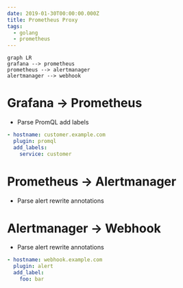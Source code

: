 ```yaml
---
date: 2019-01-30T00:00:00.000Z
title: Prometheus Proxy
tags:
  - golang
  - prometheus
---
```


```mermaid
graph LR
grafana --> prometheus
prometheus --> alertmanager
alertmanager --> webhook
```

# Grafana -> Prometheus

- Parse PromQL add labels

```yaml
- hostname: customer.example.com
  plugin: promql
  add_labels:
    service: customer
```

# Prometheus -> Alertmanager

- Parse alert rewrite annotations

# Alertmanager -> Webhook

- Parse alert rewrite annotations

```yaml
- hostname: webhook.example.com
  plugin: alert
  add_label:
    foo: bar
```
